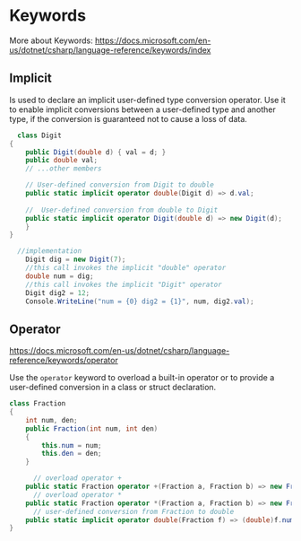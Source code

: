 # Keywords
More about Keywords:
https://docs.microsoft.com/en-us/dotnet/csharp/language-reference/keywords/index

## Implicit
Is used to declare an implicit user-defined type conversion operator. Use it to enable implicit conversions between a user-defined type and another type, if the conversion is guaranteed not to cause a loss of data.
```c#
  class Digit
{
    public Digit(double d) { val = d; }
    public double val;
    // ...other members

    // User-defined conversion from Digit to double
    public static implicit operator double(Digit d) => d.val;
    
    //  User-defined conversion from double to Digit
    public static implicit operator Digit(double d) => new Digit(d);
    }
}

  //implementation
    Digit dig = new Digit(7);
    //this call invokes the implicit "double" operator
    double num = dig;
    //this call invokes the implicit "Digit" operator
    Digit dig2 = 12;
    Console.WriteLine("num = {0} dig2 = {1}", num, dig2.val);
```
## Operator
https://docs.microsoft.com/en-us/dotnet/csharp/language-reference/keywords/operator

Use the ```operator``` keyword to overload a built-in operator or to provide a user-defined conversion in a class or struct declaration.
```c#
class Fraction
{
    int num, den;
    public Fraction(int num, int den)
    {
        this.num = num;
        this.den = den;
    }

      // overload operator +
    public static Fraction operator +(Fraction a, Fraction b) => new Fraction(a.num * b.den + b.num * a.den, a.den * b.den);
      // overload operator *
    public static Fraction operator *(Fraction a, Fraction b) => new Fraction(a.num * b.num, a.den * b.den);
      // user-defined conversion from Fraction to double
    public static implicit operator double(Fraction f) => (double)f.num / f.den;
}

```
